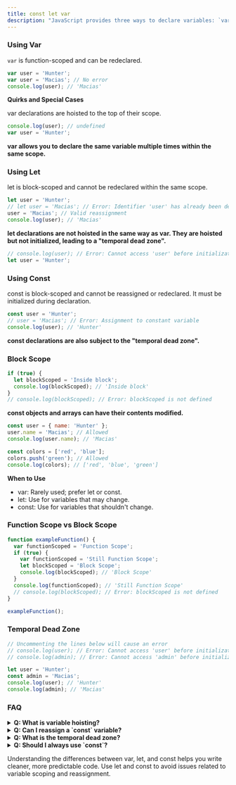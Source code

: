 ```yaml
---
title: const let var 
description: "JavaScript provides three ways to declare variables: `var`, `let`, and `const`. Each has different scoping rules and characteristics."
--- 
```


### Using Var 

`var` is function-scoped and can be redeclared.

```js filename="var.js" copy
var user = 'Hunter';
var user = 'Macias'; // No error
console.log(user); // 'Macias'
```

**Quirks and Special Cases**
<p>var declarations are hoisted to the top of their scope.</p>

```js filename="var.js" copy
console.log(user); // undefined
var user = 'Hunter';
```
**var allows you to declare the same variable multiple times within the same scope.**


### Using Let
let is block-scoped and cannot be redeclared within the same scope.
```js filename="let.js" copy
let user = 'Hunter';
// let user = 'Macias'; // Error: Identifier 'user' has already been declared
user = 'Macias'; // Valid reassignment
console.log(user); // 'Macias'
```

**let declarations are not hoisted in the same way as var. They are hoisted but not initialized, leading to a "temporal dead zone".**
```js filename=".js" copy
// console.log(user); // Error: Cannot access 'user' before initialization
let user = 'Hunter';
```



### Using Const
const is block-scoped and cannot be reassigned or redeclared. It must be initialized during declaration.
```js filename="var.js" copy
const user = 'Hunter';
// user = 'Macias'; // Error: Assignment to constant variable
console.log(user); // 'Hunter'
```
**const declarations are also subject to the "temporal dead zone".**


### Block Scope
```js filename="block-scope.js" copy 
if (true) {
  let blockScoped = 'Inside block';
  console.log(blockScoped); // 'Inside block'
}
// console.log(blockScoped); // Error: blockScoped is not defined
```

**const objects and arrays can have their contents modified.**
```js filename="const-ex.js" copy 
const user = { name: 'Hunter' };
user.name = 'Macias'; // Allowed
console.log(user.name); // 'Macias'

const colors = ['red', 'blue'];
colors.push('green'); // Allowed
console.log(colors); // ['red', 'blue', 'green']
```


**When to Use**
- var: Rarely used; prefer let or const.
- let: Use for variables that may change.
- const: Use for variables that shouldn't change.

### Function Scope vs Block Scope
```js filename="scope-ex.js" {9} copy 
function exampleFunction() {
  var functionScoped = 'Function Scope';
  if (true) {
    var functionScoped = 'Still Function Scope';
    let blockScoped = 'Block Scope';
    console.log(blockScoped); // 'Block Scope'
  }
  console.log(functionScoped); // 'Still Function Scope'
  // console.log(blockScoped); // Error: blockScoped is not defined
}

exampleFunction();
```

### Temporal Dead Zone
```js filename="temporal-dead-zone-ex.js" copy 
// Uncommenting the lines below will cause an error
// console.log(user); // Error: Cannot access 'user' before initialization
// console.log(admin); // Error: Cannot access 'admin' before initialization

let user = 'Hunter';
const admin = 'Macias';
console.log(user); // 'Hunter'
console.log(admin); // 'Macias'
```

### FAQ
<details>
  <summary><strong>Q: What is variable hoisting?</strong></summary>
  <p><strong>A:</strong> Variable hoisting refers to the behavior in JavaScript where variable declarations are moved to the top of their containing scope during the compile phase. This means you can use a variable before it is declared, but it will be `undefined` if you do so with `var`. With `let` and `const`, accessing the variable before declaration results in a ReferenceError due to the temporal dead zone.</p>
</details>
<details>
  <summary><strong>Q: Can I reassign a `const` variable?</strong></summary>
  <p><strong>A:</strong> No, a `const` variable cannot be reassigned once it is initialized. However, if the `const` variable is an object or array, the properties of the object or the elements of the array can still be modified.</p>
</details>
<details>
  <summary><strong>Q: What is the temporal dead zone?</strong></summary>
  <p><strong>A:</strong> The temporal dead zone is the period of time during which a `let` or `const` variable is hoisted but not yet initialized. During this time, any attempt to access the variable will result in a ReferenceError.</p>
</details>
<details>
  <summary><strong>Q: Should I always use `const`?</strong></summary>
  <p><strong>A:</strong> It's a good practice to use `const` for variables that should not be reassigned to ensure immutability. Use `let` for variables that will change. Avoid using `var` unless you have a specific reason to use function-scoped variables.</p>
</details>


Understanding the differences between var, let, and const helps you write cleaner, more predictable code. Use let and const to avoid issues related to variable scoping and reassignment.




